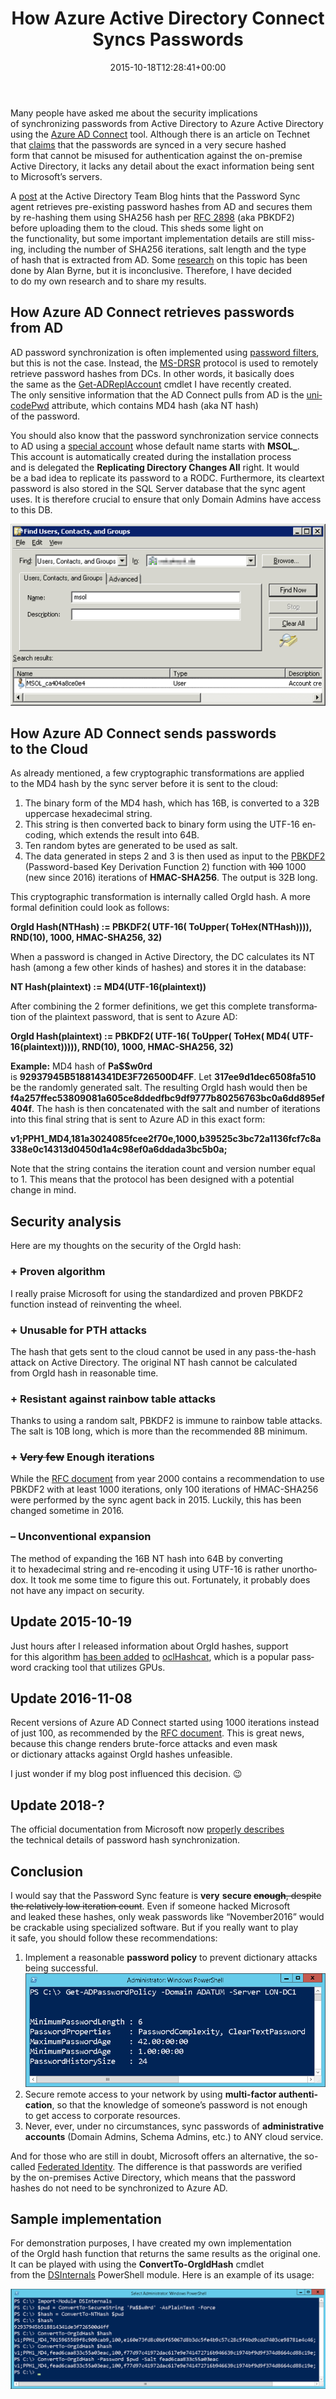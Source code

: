 ﻿---
ref: how-azure-active-directory-connect-syncs-passwords
title: How Azure Active Directory Connect Syncs Passwords
date: 2015-10-18T12:28:41+00:00
layout: post
lang: en
image: /assets/images/ps_orgidhash.png
permalink: /en/how-azure-active-directory-connect-syncs-passwords/
tags:
    - 'Active Directory'
    - 'Microsoft Azure'
    - 'Office 365'
    - PowerShell
    - Security
---

Many people have asked me about the&nbsp;security implications of&nbsp;synchronizing passwords from&nbsp;Active Directory to&nbsp;Azure Active Directory using the&nbsp;[Azure AD Connect](https://www.microsoft.com/en-us/download/details.aspx?id=47594) tool. Although&nbsp;there is&nbsp;an&nbsp;article on Technet that&nbsp;[claims](https://learn.microsoft.com/en-us/azure/active-directory/hybrid/whatis-phs) that&nbsp;the&nbsp;passwords are synced in&nbsp;a&nbsp;very secure hashed form&nbsp;that&nbsp;cannot be&nbsp;misused for&nbsp;authentication against the&nbsp;on-premise Active Directory, it&nbsp;lacks any detail about the&nbsp;exact information being sent to&nbsp;Microsoft’s servers.

A [post](https://techcommunity.microsoft.com/t5/microsoft-entra-azure-ad-blog/aad-password-sync-encryption-and-fips-compliance/ba-p/243709) at the&nbsp;Active Directory Team Blog hints that&nbsp;the&nbsp;Password Sync agent retrieves pre-existing password hashes from&nbsp;AD and&nbsp;secures them by&nbsp;re-hashing them using SHA256 hash per [RFC 2898](https://www.ietf.org/rfc/rfc2898.txt) (aka PBKDF2) before&nbsp;uploading them to&nbsp;the&nbsp;cloud. This&nbsp;sheds some&nbsp;light on the&nbsp;functionality, but&nbsp;some&nbsp;important implementation details are still missing, including the&nbsp;number of&nbsp;SHA256 iterations, salt length and&nbsp;the&nbsp;type of&nbsp;hash that&nbsp;is&nbsp;extracted from&nbsp;AD. Some&nbsp;[research](https://www.cogmotive.com/blog/office-365-tips/how-secure-is-dirsync-with-password-synchronisation) on this&nbsp;topic has been done by&nbsp;Alan Byrne, but&nbsp;it&nbsp;is&nbsp;inconclusive. Therefore, I&nbsp;have decided to&nbsp;do&nbsp;my own research and&nbsp;to&nbsp;share my results.

<!--more-->

## How Azure AD Connect retrieves passwords from&nbsp;AD

AD password synchronization is&nbsp;often implemented using [password filters](https://learn.microsoft.com/en-us/windows/win32/secmgmt/password-filters), but&nbsp;this&nbsp;is&nbsp;not the&nbsp;case. Instead, the&nbsp;[MS-DRSR](https://learn.microsoft.com/en-us/openspecs/windows_protocols/ms-drsr/f977faaa-673e-4f66-b9bf-48c640241d47 "MS-DRSR") protocol is&nbsp;used to&nbsp;remotely retrieve password hashes from&nbsp;DCs. In&nbsp;other words, it&nbsp;basically does the&nbsp;same as&nbsp;the&nbsp;[Get-ADReplAccount](/en/retrieving-active-directory-passwords-remotely/) cmdlet I&nbsp;have recently created. The&nbsp;only sensitive information that&nbsp;the&nbsp;AD Connect pulls from&nbsp;AD is&nbsp;the&nbsp;[unicodePwd](https://learn.microsoft.com/en-us/openspecs/windows_protocols/ms-ada3/71e64720-be27-463f-9cc5-117f4bc849e1) attribute, which&nbsp;contains MD4 hash (aka NT hash) of&nbsp;the&nbsp;password.

You should also know that&nbsp;the&nbsp;password synchronization service connects to&nbsp;AD using a&nbsp;[special account](https://azure.microsoft.com/en-us/documentation/articles/active-directory-aadconnect-accounts-permissions/#custom-settings-installation) whose default name starts with&nbsp;**MSOL\_**. This&nbsp;account is&nbsp;automatically created during the&nbsp;installation process and&nbsp;is&nbsp;delegated the&nbsp;**Replicating Directory Changes All** right. It&nbsp;would be&nbsp;a&nbsp;bad idea to&nbsp;replicate its password to&nbsp;a&nbsp;RODC. Furthermore, its cleartext password is&nbsp;also stored in&nbsp;the&nbsp;SQL Server database that&nbsp;the&nbsp;sync agent uses. It&nbsp;is&nbsp;therefore crucial to&nbsp;ensure that&nbsp;only Domain Admins have access to&nbsp;this&nbsp;DB.

![MSOL Account](../../assets/images/msol_account.png)

## How Azure AD Connect sends passwords to&nbsp;the&nbsp;Cloud

As already mentioned, a&nbsp;few cryptographic transformations are applied to&nbsp;the&nbsp;MD4 hash by&nbsp;the&nbsp;sync server before&nbsp;it&nbsp;is&nbsp;sent to&nbsp;the&nbsp;cloud:

1. The&nbsp;binary form of&nbsp;the&nbsp;MD4 hash, which&nbsp;has 16B, is&nbsp;converted to&nbsp;a&nbsp;32B uppercase hexadecimal string.
2. This&nbsp;string is&nbsp;then converted back to&nbsp;binary form using the&nbsp;UTF-16 encoding, which&nbsp;extends the&nbsp;result into 64B.
3. Ten random bytes are generated to&nbsp;be&nbsp;used as&nbsp;salt.
4. The&nbsp;data generated in&nbsp;steps 2 and&nbsp;3 is&nbsp;then used as&nbsp;input to&nbsp;the&nbsp;[PBKDF2](https://en.wikipedia.org/wiki/PBKDF2 "PBKDF2") (Password-based Key Derivation Function 2) function with&nbsp;<del>100</del> 1000 (new since&nbsp;2016) iterations of&nbsp;**HMAC-SHA256**. The&nbsp;output is&nbsp;32B long.

This cryptographic transformation is&nbsp;internally called OrgId hash. A&nbsp;more formal definition could look as&nbsp;follows:

**OrgId Hash(NTHash) := PBKDF2( UTF-16( ToUpper( ToHex(NTHash)))), RND(10), 1000, HMAC-SHA256, 32)**

When a&nbsp;password is&nbsp;changed in&nbsp;Active Directory, the&nbsp;DC calculates its NT hash (among a&nbsp;few other kinds of&nbsp;hashes) and&nbsp;stores it&nbsp;in&nbsp;the&nbsp;database:

**NT Hash(plaintext) := MD4(UTF-16(plaintext))**

After combining the&nbsp;2 former definitions, we get this&nbsp;complete transformation of&nbsp;the&nbsp;plaintext password, that&nbsp;is&nbsp;sent to&nbsp;Azure AD:

**OrgId Hash(plaintext) := PBKDF2( UTF-16( ToUpper( ToHex( MD4( UTF-16(plaintext))))), RND(10), 1000, HMAC-SHA256, 32)**

**Example:** MD4 hash of&nbsp;**Pa$$w0rd** is&nbsp;**92937945B518814341DE3F726500D4FF**. Let **317ee9d1dec6508fa510** be&nbsp;the&nbsp;randomly generated salt. The&nbsp;resulting OrgId hash would then be&nbsp; 
**f4a257ffec53809081a605ce8ddedfbc9df9777b80256763bc0a6dd895ef404f**. The&nbsp;hash is&nbsp;then concatenated with&nbsp;the&nbsp;salt and&nbsp;number of&nbsp;iterations into this&nbsp;final string that&nbsp;is&nbsp;sent to&nbsp;Azure AD in&nbsp;this&nbsp;exact form:

**v1;PPH1\_MD4,181a3024085fcee2f70e,1000,b39525c3bc72a1136fcf7c8a338e0c14313d0450d1a4c98ef0a6ddada3bc5b0a;**

Note that&nbsp;the&nbsp;string contains the&nbsp;iteration count and&nbsp;version number equal to&nbsp;1. This&nbsp;means that&nbsp;the&nbsp;protocol has been designed with&nbsp;a&nbsp;potential change in&nbsp;mind.

## Security analysis

Here are my thoughts on the&nbsp;security of&nbsp;the&nbsp;OrgId hash:

### + Proven algorithm

I really praise Microsoft for&nbsp;using the&nbsp;standardized and&nbsp;proven PBKDF2 function instead of&nbsp;reinventing the&nbsp;wheel.

### + Unusable for&nbsp;PTH attacks

The hash that&nbsp;gets sent to&nbsp;the&nbsp;cloud cannot be&nbsp;used in&nbsp;any pass-the-hash attack on Active Directory. The&nbsp;original NT hash cannot be&nbsp;calculated from&nbsp;OrgId hash in&nbsp;reasonable time.

### + Resistant against rainbow table attacks

Thanks to&nbsp;using a&nbsp;random salt, PBKDF2 is&nbsp;immune to&nbsp;rainbow table attacks. The&nbsp;salt is&nbsp;10B long, which&nbsp;is&nbsp;more than&nbsp;the&nbsp;recommended 8B minimum.

### + <del>Very few</del> Enough iterations

While the&nbsp;[RFC document](https://www.ietf.org/rfc/rfc2898.txt "PKCS #5: Password-Based Cryptography Specification") from&nbsp;year 2000 contains a&nbsp;recommendation to&nbsp;use PBKDF2 with&nbsp;at least 1000 iterations, only 100 iterations of&nbsp;HMAC-SHA256 were performed by&nbsp;the&nbsp;sync agent back in&nbsp;2015. Luckily, this&nbsp;has been changed sometime in&nbsp;2016.

### – Unconventional expansion

The method of&nbsp;expanding the&nbsp;16B NT hash into 64B by&nbsp;converting it&nbsp;to&nbsp;hexadecimal string and&nbsp;re-encoding it&nbsp;using UTF-16 is&nbsp;rather unorthodox. It&nbsp;took me some&nbsp;time to&nbsp;figure this&nbsp;out. Fortunately, it&nbsp;probably does not have any impact on security.

## Update 2015-10-19

Just hours after&nbsp;I&nbsp;released information about OrgId hashes, support for&nbsp;this&nbsp;algorithm [has been added](https://hashcat.net/trac/ticket/669) to&nbsp;[oclHashcat](https://hashcat.net/oclhashcat/), which&nbsp;is&nbsp;a&nbsp;popular password cracking tool that&nbsp;utilizes GPUs.

## Update 2016-11-08

Recent versions of&nbsp;Azure AD Connect started using 1000 iterations instead of&nbsp;just 100, as&nbsp;recommended by&nbsp;the&nbsp;[RFC document](https://www.ietf.org/rfc/rfc2898.txt "PKCS #5: Password-Based Cryptography Specification"). This&nbsp;is&nbsp;great news, because&nbsp;this&nbsp;change renders brute-force attacks and&nbsp;even&nbsp;mask or&nbsp;dictionary attacks against OrgId hashes unfeasible.

I just wonder if&nbsp;my blog post influenced this&nbsp;decision. 😉

## Update 2018-?

The official documentation from&nbsp;Microsoft now&nbsp;[properly describes](https://learn.microsoft.com/en-us/azure/active-directory/hybrid/how-to-connect-password-hash-synchronization) the&nbsp;technical details of&nbsp;password hash synchronization.

## Conclusion

I would say that&nbsp;the&nbsp;Password Sync feature is&nbsp;**very** **secure <del>enough</del>**<del>, despite the&nbsp;relatively low iteration count</del>. Even&nbsp;if&nbsp;someone hacked Microsoft and&nbsp;leaked these hashes, only weak passwords like “November2016” would be&nbsp;crackable using specialized software. But&nbsp;if&nbsp;you really want to&nbsp;play it&nbsp;safe, you should follow these recommendations:

1. Implement a&nbsp;reasonable **password policy** to&nbsp;prevent dictionary attacks being successful.
  ![Password Policy](../../assets/images/password_policy.png)
2. Secure remote access to&nbsp;your network by&nbsp;using **multi-factor authentication**, so&nbsp;that&nbsp;the&nbsp;knowledge of&nbsp;someone’s password is&nbsp;not enough to&nbsp;get access to&nbsp;corporate resources.
3. Never, ever, under no circumstances, sync passwords of&nbsp;**administrative accounts** (Domain Admins, Schema Admins, etc.) to&nbsp;ANY cloud service.

And for&nbsp;those who&nbsp;are still in&nbsp;doubt, Microsoft offers an&nbsp;alternative, the&nbsp;so-called [Federated Identity](https://support.office.com/en-us/article/Understanding-Office-365-identity-and-Azure-Active-Directory-06a189e7-5ec6-4af2-94bf-a22ea225a7a9#BK_Federated). The&nbsp;difference is&nbsp;that&nbsp;passwords are verified by&nbsp;the&nbsp;on-premises Active Directory, which&nbsp;means that&nbsp;the&nbsp;password hashes do&nbsp;not need to&nbsp;be&nbsp;synchronized to&nbsp;Azure AD.

## Sample implementation

For demonstration purposes, I&nbsp;have created my own implementation of&nbsp;the&nbsp;OrgId hash function that&nbsp;returns the&nbsp;same results as&nbsp;the&nbsp;original one. It&nbsp;can be&nbsp;played with&nbsp;using the&nbsp;**ConvertTo-OrgIdHash** cmdlet from&nbsp;the&nbsp;[DSInternals](/en/projects/) PowerShell module. Here is&nbsp;an&nbsp;example of&nbsp;its usage:

![PowerShell OrgId Hash Calculation](../../assets/images/ps_orgidhash.png)
